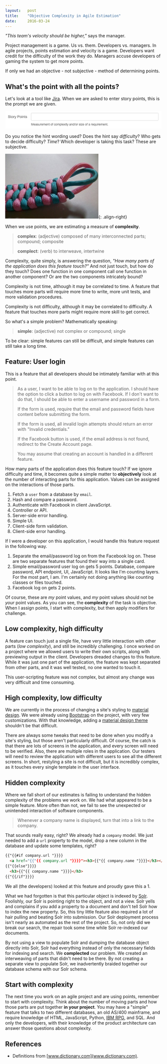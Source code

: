 ```yaml
---
layout:   post
title:    "Objective Complexity in Agile Estimation"
date:     2016-03-24
---
```


*"This team's velocity should be higher,"* says the manager.

Project management is a game. Us vs. them. Developers vs. managers. In agile projects, points estimation and velocity is a game. Developers want credit for the difficulty of the work they do. Managers accuse developers of gaming the system to get more points.

If only we had an objective - not subjective - method of determining points.

## What's the point with all the points?

Let's look at a tool like [Jira](https://www.atlassian.com/software/jira). When we are asked to enter story points, this is the prompt we are given.

![Jira story points](/assets/images/jira-story-points-prompt.png)

Do you notice the hint wording used? Does the hint say *difficulty*? Who gets to decide difficulty? *Time*? Which developer is taking this task? These are subjective.

![knot](/assets/images/paracord-knot.jpg){: .align-right}

When we use points, we are estimating a measure of **complexity**.

> **complex**: (adjective) composed of many interconnected parts; compound; composite
>
> **complect**: (verb) to interweave, intertwine

Complexity, quite simply, is answering the question, *"How many parts of the application does this feature touch?"* And not just touch, but how do they touch? Does one function in one component call one function in another component? Or are the two components intricately bound?

Complexity is not time, although it may be correlated to time. A feature that touches more parts will require more time to write, more unit tests, and more validation procedures.

Complexity is not difficulty, although it may be correlated to difficulty. A feature that touches more parts might require more skill to get correct.

So what's a simple problem? Mathematically speaking:

> **simple**: (adjective) not complex or compound; single

To be clear: simple features can still be difficult, and simple features can still take a long time.

## Feature: User login

This is a feature that all developers should be intimately familiar with at this point.

> As a user, I want to be able to log on to the application. I should have the option to click a button to log on with Facebook. If I don't want to do that, I should be able to enter a username and password in a form.
>
> If the form is used, require that the email and password fields have content before submitting the form.
>
> If the form is used, all invalid login attempts should return an error with "Invalid credentials."
>
> If the Facebook button is used, if the email address is not found, redirect to the Create Account page.
>
> You may assume that creating an account is handled in a different feature.

How many parts of the application does this feature touch? If we ignore difficulty and time, it becomes quite a simple matter to **objectively** look at the number of interacting parts for this application. Values can be assigned on the interactions of those parts.

1. Fetch a `user` from a database by `email`.
2. Hash and compare a password.
3. Authenticate with Facebook in client JavaScript.
4. Controller or API.
5. Server-side error handling.
6. Simple UI.
7. Client-side form validation.
8. Client-side error handling.

If I were a developer on this application, I would handle this feature request in the following way.

1. Separate the email/password log on from the Facebook log on. These are two separate features that found their way into a single card.
2. Simple email/password user log on gets 5 points. Database, compare password, API endpoint, UI, JavaScript. It looks like I'm counting layers. For the most part, I am. I'm certainly not doing anything like counting classes or files touched.
3. Facebook log on gets 2 points.

Of course, these are *my* point values, and *my* point values should not be *your* point values. As you can see, the **complexity** of the task is objective. When I assign points, I start with complexity, but then apply modifiers for challenge.

## Low complexity, high difficulty

A feature can touch just a single file, have very little interaction with other parts (*low complexity*), and still be incredibly challenging. I once worked on a project where we allowed users to write their own scripts, along with previewing output in the client. Developers dreaded changes to this feature. While it was just one part of the application, the feature was kept separated from other parts, and it was well tested, no one wanted to touch it.

This user-scripting feature was not complex, but almost any change was very difficult and time consuming.

## High complexity, low difficulty

We are currently in the process of changing a site's styling to [material design](https://design.google.com/). We were already using [Bootstrap](http://getbootstrap.com/) on the project, with very few customizations. With that knowledge, adding a [material design theme](http://fezvrasta.github.io/bootstrap-material-design/) shouldn't be that difficult.

There are always some tweaks that need to be done when you modify a site's styling, but those aren't particularly difficult. Of course, the catch is that there are lots of screens in the application, and every screen will need to be verified. Also, there are multiple roles in the application. Our testers will need to review the application with different users to see all the different screens. In short, restyling a site is not difficult, but it is incredibly complex, as it touches every single template in the user interface.

## Hidden complexity

Where we fall short of our estimates is failing to understand the hidden complexity of the problems we work on. We had what appeared to be a simple feature. More often than not, we fail to see the unexpected or unintended interaction of software components.

> Whenever a company name is displayed, turn that into a link to the company.

That sounds really easy, right? We already had a `company` model. We just needed to add a `url` property to the model, drop a new column in the database and update some templates, right?

```html
{{"{{#if company.url "}}}}
  <a href="{{"{{ company.url "}}}}"><h3>{{"{{ company.name "}}}}</h3></a>
{{"{{else"}}}}
  <h3>{{"{{ company.name "}}}}</h3>
{{"{{/if"}}}}
```

We all (the developers) looked at this feature and proudly gave this a 1.

What we had forgotten is that this particular object is indexed by [Solr](http://lucene.apache.org/solr/). Foolishly, our Solr is pointing right to the object, and not a view. Solr yells and complains if you add a property to a document and don't tell Solr how to index the new property. So, this tiny little feature also required a lot of hair pulling and beating Solr into submission. Our Solr deployment process isn't nearly as automated as the rest of the project. So, not only did we break our search, the repair took some time while Solr re-indexed our documents.

By not using a view to populate Solr and dumping the database object directly into Solr, Solr had everything instead of only the necessary fields for indexing and search. We **complected** our problem. We created an interweaving of parts that didn't need to be there. By not creating a separate view to populate Solr, we inadvertently braided together our database schema with our Solr schema.

## Start with complexity

The next time you work on an agile project and are using points, remember to start with complexity. Think about the number of moving parts and how those parts are put together **in your project**. You may have a "simple" feature that talks to two different databases, an old AS/400 mainframe, and require knowledge of HTML, JavaScript, Python, [IBM RPG](https://en.wikipedia.org/wiki/IBM_RPG), and SQL. And only the developers, with their knowledge of the product architecture can answer those questions about complexity.

## References

* Definitions from [www.dictionary.com](www.dictionary.com).
